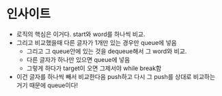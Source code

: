 # 인사이트

- 로직의 핵심은 이거다. start와 word를 하나씩 비교.
- 그리고 비교했을때 다른 글자가 1개만 있는 경우만 queue에 넣음
  - 그리고 그 queue안에 있는 것을 dequeue해서 그 word와 비교.
  - 다른 글자가 하나만 있으면 queue에 넣음
  - 그렇게 하다가 target이 오면 그제서야 while break함
- 이건 글자를 하나씩 빼서 비교한다음 push하고 다시 그 push를 상대로 비교하는 거기 때문에 queue이다!
